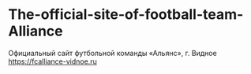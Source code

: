 # The-official-site-of-football-team-Alliance
Официальный сайт футбольной команды «Альянс», г. Видное   https://fcalliance-vidnoe.ru
